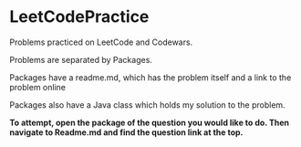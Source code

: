 # LeetCodePractice

Problems practiced on LeetCode and Codewars. 

Problems are separated by Packages.

Packages have a readme.md, which has the problem itself and a link to the problem online

Packages also have a Java class which holds my solution to the problem.

**To attempt, open the package of the question you would like to do. 
Then navigate to Readme.md and find the question link at the top.**
